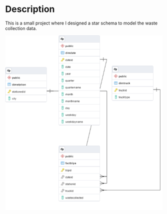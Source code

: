 # Description

This is a small project where I designed a star schema to model the waste collection data. 

![](images/ERD.png)
